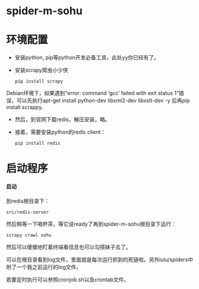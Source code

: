 spider-m-sohu
=============

环境配置
============

- 安装python, pip等python开发必备工具，此处yy你已经有了。

- 安装scrapy爬虫小少侠

	`pip install scrapy`

Debian环境下，如果遇到“error: command ‘gcc’ failed with exit status 1”错误，可以先执行apt-get install python-dev libxml2-dev libxslt-dev -y 后再pip install scrappy.

- 然后，到官网下载redis，解压安装，略。

- 接着，需要安装python的redis client：

	`pip install redis`

启动程序
==========

#### 启动

到redis根目录下：

	src/redis-server

然后稍等一下喝杯茶，等它说ready了再到spider-m-sohu根目录下运行：

	scrapy crawl sohu

然后可以傻傻地盯着终端看信息也可以勾搭妹子去了。

可以在根目录看到log文件，里面就是每次运行抓到的死链啦。另外lulu/spiders中附了一个我之前运行的log文件。

若要定时执行可以参照cronjob.sh以及crontab文件。
